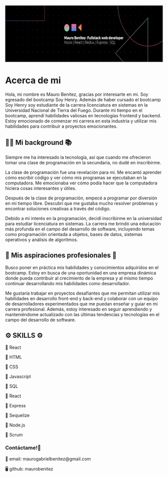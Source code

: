 <p align="center">
<img src='./assets/banner.png' height='180px' width='900px'/>
 </p>

<h1>Acerca de mi</h1>

Hola, mi nombre es Mauro Benitez, gracias por interesarte en mi. Soy egresado del bootcamp Soy Henry. Además de haber cursado el bootcamp Soy Henry soy estudiante de la carrera licenciatura en sistemas en la Universidad Nacional de Tierra del Fuego. Durante mi tiempo en el bootcamp, aprendí habilidades valiosas en tecnologías frontend y backend. Estoy emocionado de comenzar mi carrera en esta industria y utilizar mis habilidades para contribuir a proyectos emocionantes.

<h2>🧑🏻 Mi background 📚</h2>

Siempre me ha interesado la tecnología, así que cuando me ofrecieron tomar una clase de programación en la secundaria, no dudé en inscribirme.

La clase de programación fue una revelación para mí. Me encantó aprender cómo escribir código y ver cómo mis programas se ejecutaban en la computadora. Me emocionaba ver cómo podía hacer que la computadora hiciera cosas interesantes y útiles.

Después de la clase de programación, empecé a programar por diversión en mi tiempo libre. Descubrí que me gustaba mucho resolver problemas y encontrar soluciones creativas a través del código.

Debido a mi interés en la programación, decidí inscribirme en la universidad para estudiar licenciatura en sistemas. La carrera me brindó una educación más profunda en el campo del desarrollo de software, incluyendo temas como programación orientada a objetos, bases de datos, sistemas operativos y análisis de algoritmos.

<h2>🚀 Mis aspiraciones profesionales 💼</h2>

Busco poner en práctica mis habilidades y conocimientos adquiridos en el bootcamp. Estoy en busca de una oportunidad en una empresa dinámica donde pueda contribuir al crecimiento de la empresa y al mismo tiempo continuar desarrollando mis habilidades como desarrollador.

Me gustaría trabajar en proyectos desafiantes que me permitan utilizar mis habilidades en desarrollo front-end y back-end y colaborar con un equipo de desarrolladores experimentados que me puedan enseñar y guiar en mi carrera profesional. Además, estoy interesado en seguir aprendiendo y manteniéndome actualizado con las últimas tendencias y tecnologías en el campo del desarrollo de software.

<h2>⚙️ SKILLS ⚙️</h2>
<p>🔹 React</p>
<p>🔹 HTML</p>
<p>🔹 CSS</p>
<p>🔹 Javascript</p>
<p>🔹 SQL</p>
<p>🔹 React</p>
<p>🔹 Express</p>
<p>🔹 Sequelize</p>
<p>🔹 Node.js</p>
<p>🔹 Scrum</p>

<h3>Contáctame!💌</h3>
<p>
📧 email: maurogabrielbenitez@gmail.com
</p>
<p>
🖥️ github: maurobenitez
</p>
